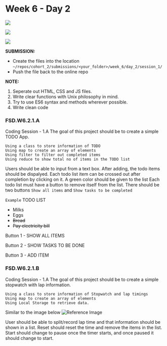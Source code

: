 # Week 6 - Day 2
![](https://img.shields.io/badge/MASAI-SPARTANS-red?logo=&style=for-the-badge)

![](https://img.shields.io/badge/WEEK6-DAY1-green)

![](https://img.shields.io/badge/CODING-SESSION2-red)

**SUBMISSION:**
- Create the files into the location `~/repos/cohort_2/submissions/<your_folder>/week_6/day_2/session_1/` 
- Push the file  back to the online repo

**NOTE:**
1. Seperate out HTML, CSS and JS files.
2. Write clear functions with Unix philosophy in mind.
3. Try to use ES6 syntax and methods wherever possible.
4. Write clean code

### FSD.W6.2.1.A
Coding Session - 1.A
The goal of this project should be to create a simple TODO App.

    Using a class to store information of TODO 
    Using map to create an array of elements
    Using filter to filter out completed items
    Using reduce to show total no of items in the TODO list

Users should be able to input from a text box.
After adding, the todo items should be dispalyed.
Each todo list item can be crossed out after completion by clicking on it. 
A green color should be given to the list
Each todo list must have a button to remove itself from the list.
There should be two buttons `Show all items` and `Show tasks to be completed`


`Example`
TODO LIST
- Milks
- Eggs
- ~~Bread~~
- ~~Pay electricity bill~~

Button 1 - SHOW ALL ITEMS

Button 2 - SHOW TASKS TO BE DONE

Button 3 - ADD ITEM


### FSD.W6.2.1.B
Coding Session - 1.A
The goal of this project should be to create a simple stopwatch with lap information.

    Using a class to store information of Stopwatch and lap timings 
    Using map to create an array of elements
    Using Local Storage to retrieve data.

Similar to the image below
![Reference Image](https://i.imgur.com/o086sdg.png)

User should be able to split/record lap time and that information should be shown in a list.
Reset should reset the time and remove the items in the list.
Start should change to pause once the timer starts, and once paused it should change to start.